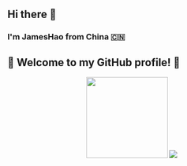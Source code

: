 ## Hi there 👋 
### I'm JamesHao from China 🇨🇳 
## 🎉 Welcome to my GitHub profile! 🚀
<!--
**JamesHa0/JamesHa0** is a ✨ _special_ ✨ repository because its `README.md` (this file) appears on your GitHub profile.

Here are some ideas to get you started:

- 🔭 I’m currently working on ...
- 🌱 I’m currently learning ...
- 👯 I’m looking to collaborate on ...
- 🤔 I’m looking for help with ...
- 💬 Ask me about ...
- 📫 How to reach me: ...
- 😄 Pronouns: ...
- ⚡ Fun fact: ...
-->

<div align="center">
    <img height="165px" src="https://github-readme-stats.vercel.app/api?username=JamesHa0&theme=rose&hide=issues,contribs&show_icons=true" />
    <img src="https://github-readme-stats.vercel.app/api/top-langs/?username=JamesHa0&layout=compact" />
</div>
